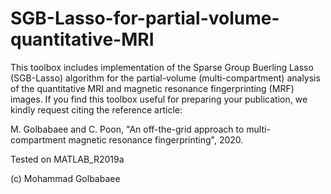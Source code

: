 # SGB-Lasso-for-partial-volume-quantitative-MRI
This toolbox includes implementation of the Sparse Group Buerling Lasso (SGB-Lasso) algorithm for the partial-volume (multi-compartment) analysis of the quantitative MRI and magnetic resonance fingerprinting (MRF) images.
If you find this toolbox useful for preparing your publication, we kindly request citing the reference article:

M. Golbabaee and C. Poon, "An off-the-grid approach to multi-compartment magnetic resonance fingerprinting", 2020.

Tested on MATLAB_R2019a

(c) Mohammad Golbabaee

